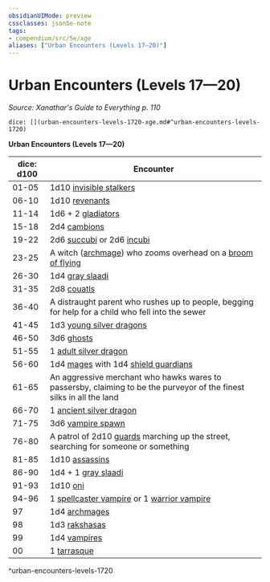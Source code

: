 ```yaml
---
obsidianUIMode: preview
cssclasses: json5e-note
tags:
- compendium/src/5e/xge
aliases: ["Urban Encounters (Levels 17—20)"]
---
```

# Urban Encounters (Levels 17—20)
*Source: Xanathar's Guide to Everything p. 110* 

`dice: [](urban-encounters-levels-1720-xge.md#^urban-encounters-levels-1720)`

**Urban Encounters (Levels 17—20)**

| dice: d100 | Encounter |
|------------|-----------|
| 01-05 | 1d10 [invisible stalkers](/3-Mechanics/CLI/bestiary/elemental/invisible-stalker.md) |
| 06-10 | 1d10 [revenants](/3-Mechanics/CLI/bestiary/undead/revenant.md) |
| 11-14 | 1d6 + 2 [gladiators](/3-Mechanics/CLI/bestiary/humanoid/gladiator.md) |
| 15-18 | 2d4 [cambions](/3-Mechanics/CLI/bestiary/fiend/cambion.md) |
| 19-22 | 2d6 [succubi](/3-Mechanics/CLI/bestiary/fiend/succubus.md) or 2d6 [incubi](/3-Mechanics/CLI/bestiary/fiend/incubus.md) |
| 23-25 | A witch ([archmage](/3-Mechanics/CLI/bestiary/humanoid/archmage.md)) who zooms overhead on a [broom of flying](/3-Mechanics/CLI/items/broom-of-flying.md) |
| 26-30 | 1d4 [gray slaadi](/3-Mechanics/CLI/bestiary/aberration/gray-slaad.md) |
| 31-35 | 2d8 [couatls](/3-Mechanics/CLI/bestiary/celestial/couatl.md) |
| 36-40 | A distraught parent who rushes up to people, begging for help for a child who fell into the sewer |
| 41-45 | 1d3 [young silver dragons](/3-Mechanics/CLI/bestiary/dragon/young-silver-dragon.md) |
| 46-50 | 3d6 [ghosts](/3-Mechanics/CLI/bestiary/undead/ghost.md) |
| 51-55 | 1 [adult silver dragon](/3-Mechanics/CLI/bestiary/dragon/adult-silver-dragon.md) |
| 56-60 | 1d4 [mages](/3-Mechanics/CLI/bestiary/humanoid/mage.md) with 1d4 [shield guardians](/3-Mechanics/CLI/bestiary/construct/shield-guardian.md) |
| 61-65 | An aggressive merchant who hawks wares to passersby, claiming to be the purveyor of the finest silks in all the land |
| 66-70 | 1 [ancient silver dragon](/3-Mechanics/CLI/bestiary/dragon/ancient-silver-dragon.md) |
| 71-75 | 3d6 [vampire spawn](/3-Mechanics/CLI/bestiary/undead/vampire-spawn.md) |
| 76-80 | A patrol of 2d10 [guards](/3-Mechanics/CLI/bestiary/humanoid/guard.md) marching up the street, searching for someone or something |
| 81-85 | 1d10 [assassins](/3-Mechanics/CLI/bestiary/humanoid/assassin.md) |
| 86-90 | 1d4 + 1 [gray slaadi](/3-Mechanics/CLI/bestiary/aberration/gray-slaad.md) |
| 91-93 | 1d10 [oni](/3-Mechanics/CLI/bestiary/giant/oni.md) |
| 94-96 | 1 [spellcaster vampire](/3-Mechanics/CLI/bestiary/undead/vampire-spellcaster.md) or 1 [warrior vampire](/3-Mechanics/CLI/bestiary/undead/vampire-warrior.md) |
| 97 | 1d4 [archmages](/3-Mechanics/CLI/bestiary/humanoid/archmage.md) |
| 98 | 1d3 [rakshasas](/3-Mechanics/CLI/bestiary/fiend/rakshasa.md) |
| 99 | 1d4 [vampires](/3-Mechanics/CLI/bestiary/undead/vampire.md) |
| 00 | 1 [tarrasque](/3-Mechanics/CLI/bestiary/monstrosity/tarrasque.md) |
^urban-encounters-levels-1720